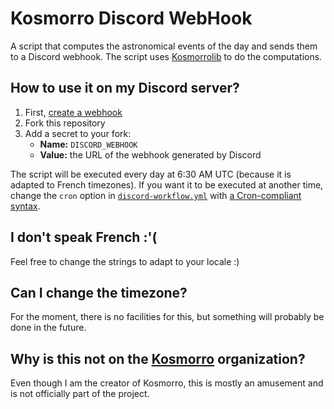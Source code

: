 # Kosmorro Discord WebHook

A script that computes the astronomical events of the day and sends them to a Discord webhook.
The script uses [Kosmorrolib](https://kosmorro.space/lib) to do the computations.

## How to use it on my Discord server?

1. First, [create a webhook](https://support.discord.com/hc/en-us/articles/228383668-Intro-to-Webhooks)
2. Fork this repository
3. Add a secret to your fork:
    - **Name:** `DISCORD_WEBHOOK`
    - **Value:** the URL of the webhook generated by Discord

The script will be executed every day at 6:30 AM UTC (because it is adapted to French timezones). If you want it to be executed at another time, change the `cron` option in [`discord-workflow.yml`](.github/workflows/discord-webhook.yml) with [a Cron-compliant syntax](https://crontab.guru).

## I don't speak French :'(

Feel free to change the strings to adapt to your locale :)

## Can I change the timezone?

For the moment, there is no facilities for this, but something will probably be done in the future.

## Why is this not on the [Kosmorro](/kosmorro) organization?

Even though I am the creator of Kosmorro, this is mostly an amusement and is not officially part of the project.
